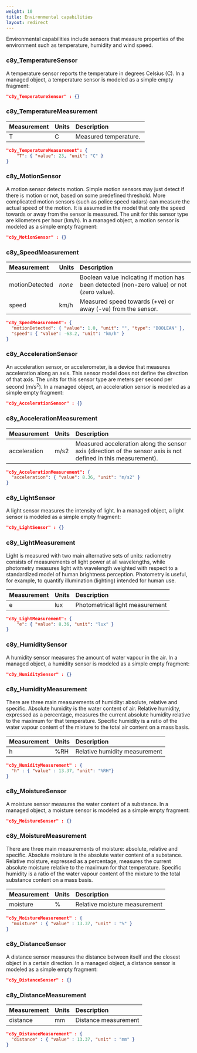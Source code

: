```yaml
---
weight: 10
title: Environmental capabilities
layout: redirect
---
```


Environmental capabilities include sensors that measure properties of the environment such as temperature, humidity and wind speed.

### c8y\_TemperatureSensor

A temperature sensor reports the temperature in degrees Celsius (C).
In a managed object, a temperature sensor is modeled as a simple empty fragment:

```json
"c8y_TemperatureSensor" : {}
```

### c8y\_TemperatureMeasurement

|Measurement|Units|Description|
|:----------|:----|:----------|
|T|C|Measured temperature. |

```json
"c8y_TemperatureMeasurement": {
    "T": { "value": 23, "unit": "C" }
}
```

### c8y\_MotionSensor

A motion sensor detects motion. Simple motion sensors may just detect if there is motion or not, based on some predefined threshold. More complicated motion sensors (such as police speed radars) can measure the actual speed of the motion. It is assumed in the model that only the speed towards or away from the sensor is measured. The unit for this sensor type are kilometers per hour (km/h).
In a managed object, a motion sensor is modeled as a simple empty fragment:

```json
"c8y_MotionSensor" : {}
```

### c8y\_SpeedMeasurement

|Measurement|Units|Description|
|:----------|:----|:----------|
|motionDetected|*none*|Boolean value indicating if motion has been detected (non-zero value) or not (zero value).|
|speed|km/h|Measured speed towards (+ve) or away (-ve) from the sensor.|

```json
"c8y_SpeedMeasurement": {
  "motionDetected": { "value": 1.0, "unit": "", "type": "BOOLEAN" },
  "speed": { "value": -63.2, "unit": "km/h" }
}
```

### c8y\_AccelerationSensor

An acceleration sensor, or accelerometer, is a device that measures acceleration along an axis. This sensor model does not define the direction of that axis. The units for this sensor type are meters per second per second (m/s<sup>2</sup>).
In a managed object, an acceleration sensor is modeled as a simple empty fragment:

```json
"c8y_AccelerationSensor" : {}
```

### c8y\_AccelerationMeasurement

|Measurement|Units|Description|
|:----------|:----|:----------|
|acceleration|m/s2|Measured acceleration along the sensor axis (direction of the sensor axis is not defined in this measurement).|

```json
"c8y_AccelerationMeasurement": {
  "acceleration": { "value": 8.36, "unit": "m/s2" }
}
```

### c8y\_LightSensor

A light sensor measures the intensity of light.
In a managed object, a light sensor is modeled as a simple empty fragment:

```json
"c8y_LightSensor" : {}
```

### c8y\_LightMeasurement

Light is measured with two main alternative sets of units: radiometry consists of measurements of light power at all wavelengths, while photometry measures light with wavelength weighted with respect to a standardized model of human brightness perception. Photometry is useful, for example, to quantify illumination (lighting) intended for human use.

|Measurement|Units|Description|
|:----------|:----|:----------|
|e|lux|Photometrical light measurement|

```json
"c8y_LightMeasurement": {
    "e": { "value": 8.36, "unit": "lux" }
}
```

### c8y\_HumiditySensor

A humidity sensor measures the amount of water vapour in the air.
In a managed object, a humidity sensor is modeled as a simple empty fragment:

```json
"c8y_HumiditySensor" : {}
```

### c8y\_HumidityMeasurement

There are three main measurements of humidity: absolute, relative and specific. Absolute humidity is the water content of air. Relative humidity, expressed as a percentage, measures the current absolute humidity relative to the maximum for that temperature. Specific humidity is a ratio of the water vapour content of the mixture to the total air content on a mass basis.

|Measurement|Units|Description|
|:----------|:----|:----------|
|h|%RH|Relative humidity measurement|

```json
"c8y_HumidityMeasurement" : {
  "h" : { "value" : 13.37, "unit": "%RH"}
}
```

### c8y\_MoistureSensor

A moisture sensor measures the water content of a substance.
In a managed object, a moisture sensor is modeled as a simple empty fragment:

```json
"c8y_MoistureSensor" : {}
```

### c8y\_MoistureMeasurement

There are three main measurements of moisture: absolute, relative and specific. Absolute moisture is the absolute water content of a substance. Relative moisture, expressed as a percentage, measures the current absolute moisture relative to the maximum for that temperature. Specific humidity is a ratio of the water vapour content of the mixture to the total substance content on a mass basis.

|Measurement|Units|Description|
|:----------|:----|:----------|
|moisture|%|Relative moisture measurement|

```json
"c8y_MoistureMeasurement" : {
  "moisture" : { "value" : 13.37, "unit" : "%" }
}
```

### c8y\_DistanceSensor

A distance sensor measures the distance between itself and the closest object in a certain direction.
In a managed object, a distance sensor is modeled as a simple empty fragment:

```json
"c8y_DistanceSensor" : {}
```

### c8y\_DistanceMeasurement

|Measurement|Units|Description|
|:----------|:----|:----------|
|distance|mm|Distance measurement|

```json
"c8y_DistanceMeasurement" : {
  "distance" : { "value" : 13.37, "unit" : "mm" }
}
```
